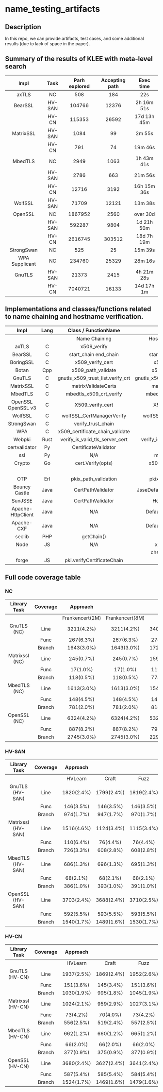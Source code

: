 # name_testing_artifacts

## Description
In this repo, we can provide artifacts, test cases, and some additional results (due to lack of space in the paper). 

## Summary of the results of KLEE with meta-level search

|      Impl      |  Task  | Parh explored | Accepting path |  Exec time  |
| :------------: | :----: | :-----------: | :------------: | :---------: |
|     axTLS      |   NC   |      508      |      184       |     22s     |
|    BearSSL     | HV-SAN |    104766     |     12376      | 2h 16m 51s  |
|                | HV-CN  |    115353     |     26592      | 17d 13h 45m |
|   MatrixSSL    | HV-SAN |     1084      |       99       |   2m 55s    |
|                | HV-CN  |      791      |       74       |   19m 46s   |
|    MbedTLS     |   NC   |     2949      |      1063      | 1h 43m 41s  |
|                | HV-SAN |     2786      |      663       |   21m 56s   |
|                | HV-CN  |     12716     |      3192      | 16h 15m 36s |
|    WolfSSL     | HV-SAN |     71709     |     12121      |   13m 38s   |
|    OpenSSL     |   NC   |    1867952    |      2560      |  over 30d   |
|                | HV-SAN |    592287     |      9804      | 1d 21h 50m  |
|                | HV-CN  |    2616745    |     303512     | 18d 7h 19m  |
|   StrongSwan   |   NC   |      525      |       25       |   15m 39s   |
| WPA Supplicant |   NC   |    234760     |     25329      |   28m 16s   |
|     GnuTLS     | HV-SAN |     21373     |      2415      | 4h 21m 28s  |
|                | HV-CN  |    7040721    |     16133      | 14d 17h 1m  |

## Implementations and classes/functions related to name chaining and hostname verification.
|         Impl        | Lang |          Class / FunctionName         |                                    |
|:-------------------:|:----:|:-------------------------------------:|:----------------------------------:|
|                     |      |             Name Chaining             |        Hostname verification       |
|        axTLS        |   C  |               x509_verify             |                 N/A                |
|       BearSSL       |   C  |          start_chain end_chain        |         start_chain end_chain      |
|      BoringSSL      |   C  |             x509_verify_cert          |            x509_check_host         |
|        Botan        |  Cpp |            x509_path_validate         |          x509_path_validate        |
|        GnuTLS       |   C  |     gnutls_x509_trust_list.verify_crt |     gnutls_x509_crt_check_hostname |
|      MatrixSSL      |   C  |          matrixValidateCerts          |         matrixValidateCerts        |
|       MbedTLS       |   C  |          mbedtls_x509_crt_verify      |        mbedtls_x509_crt_verify     |
| OpenSSL  OpenSSL v3 |   C  |             X509_verify_cert          |            X509_check_host         |
|       WolfSSL       |   C  |        wolfSSL_CertManagerVerify      |        wolfSSL_X509_check_host     |
|      StrongSwan     |   C  |            verify_trust_chain         |                 N/A                |
|         WPA         |   C  |      x509_certificate_chain_validate  |                 N/A                |
|        Webpki       | Rust |       verify_is_valid_tls_server_cert |       verify_is_valid_for_dns_name |
|    certvalidator    |  Py  |          CertificateValidator         |                 N/A                |
|         ssl         |  Py  |                  N/A                  |            match_hostname          |
|        Crypto       |  Go  |           cert.Verify(opts)           |         x509.VerifyHostname        |
|                     |      |                                       |             x509.Verify            |
|         OTP         |  Erl |           pkix_path_validation        |        pkix_verify_hostname        |
|    Bouncy Castle    | Java |           CertPathValidator           |    JsseDefaultHostnameAuthorizer   |
|       SunJSSE       | Java |           CertPathValidator           |           HostnameChecker          |
|  Apache-HttpClient  | Java |                  N/A                  |       DefaultHostnameVerifier      |
|      Apache-CXF     | Java |                  N/A                  |       DefaultHostnameVerifier      |
|        seclib       |  PHP |               getChain()              |             validateURL            |
|         Node        |  JS  |                  N/A                  |           x509.checkHost           |
|                     |      |                                       |         checkServerIdentity        |
|        forge        |  JS  |       pki.verifyCertificateChain      |                 N/A                |

## Full code coverage table

### NC 

|  Library Task  	| Coverage 	|     Approach    	|                 	|             	|             	  |               |             	|
|:--------------:|:--------:|:---------------:|:---------------:|:-----------:|:-----------:|:-----------:|:-----------:|
|                	|          	| Frankencert(2M) 	| Frankencert(8M) 	|    Craft    	|     Fuzz    	|     KMLS    	|   C+F+KMLS  	|
|   GnuTLS (NC)  	|   Line   	|   3211(4.2\%)   	|   3211(4.2\%)   	| 3407(4.5\%) 	| 3504(4.6\%) 	|     N/A     	| 3530(4.6\%) 	|
|                	|   Func   	|    267(6.3\%)   	|    267(6.3\%)   	|  278(6.6\%) 	|  285(6.7\%) 	|     N/A     	|  285(6.7\%) 	|
|                	|  Branch  	|   1643(3.0\%)   	|   1643(3.0\%)   	| 1728(3.1\%) 	| 1783(3.2\%) 	|     N/A     	| 1812(3.3\%) 	|
| Matrixssl (NC) 	|   Line   	|    245(0.7\%)   	|    245(0.7\%)   	| 1599(4.9\%) 	| 1633(5.0\%) 	|     N/A     	| 1684(5.1\%) 	|
|                	|   Func   	|    17(1.0\%)    	|    17(1.0\%)    	|  112(6.5\%) 	|  112(6.5\%) 	|     N/A     	|  113(6.5\%) 	|
|                	|  Branch  	|    118(0.5\%)   	|    118(0.5\%)   	|  778(3.5\%) 	|  804(3.7\%) 	|     N/A     	|  835(3.8\%) 	|
|  MbedTLS (NC)  	|   Line   	|   1613(3.0\%)   	|   1613(3.0\%)   	| 1540(2.9\%) 	| 1554(2.9\%) 	| 1468(2.7\%) 	| 1592(3.0\%) 	|
|                	|   Func   	|    148(4.5\%)   	|    148(4.5\%)   	|  145(4.4\%) 	|  147(4.5\%) 	|  143(4.4\%) 	|  147(4.5\%) 	|
|                	|  Branch  	|    781(2.0\%)   	|    781(2.0\%)   	|  818(2.0\%) 	|  812(2.0\%) 	|  763(1.9\%) 	|  852(2.1\%) 	|
|  OpenSSL (NC)  	|   Line   	|   6324(4.2\%)   	|   6324(4.2\%)   	| 5322(3.5\%) 	| 6419(4.2\%) 	| 6334(4.2\%) 	| 6565(4.3\%) 	|
|                	|   Func   	|    887(8.2\%)   	|    887(8.2\%)   	|  796(7.3\%) 	|  902(8.3\%) 	|  892(8.3\%) 	|  903(8.3\%) 	|
|                	|  Branch  	|   2745(3.0\%)   	|   2745(3.0\%)   	| 2291(2.5\%) 	| 2755(3.0\%) 	| 2711(3.0\%) 	| 2841(3.1\%) 	|

### HV-SAN

|      Library Task      	| Coverage 	|   Approach  	|             	|             	|             	|             	|
|:----------------------:    |:--------:    |:-----------:    |:-----------:    |:-----------:    |:-----------:    |:-----------:    |
|                            |              |   HVLearn       |    Craft        |     Fuzz        |     KMLS        |   C+F+KMLS      |
|     GnuTLS (HV-SAN)       |   Line       | 1820(2.4\%)     | 1799(2.4\%)     | 1819(2.4\%)     | 2115(2.8\%)     | 2116(2.8\%)     |
|                            |   Func       |  146(3.5\%)     |  146(3.5\%)     |  146(3.5\%)     |  162(3.8\%)     |  162(3.8\%)     |
|                            |  Branch      |  974(1.7\%)     |  947(1.7\%)     |  970(1.7\%)     | 1138(2.0\%)     | 1141(2.0\%)     |
|  Matrixssl (HV-SAN)       |   Line       | 1516(4.6\%)     | 1124(3.4\%)     | 1115(3.4\%)     | 1516(4.6\%)     | 1614(4.9\%)     |
|                            |   Func       |  110(6.4\%)     |  76(4.4\%)      |  76(4.4\%)      |  110(6.4\%)     |  113(6.5\%)     |
|                            |  Branch      |  726(3.3\%)     |  608(2.8\%)     |  608(2.8\%)     |  727(3.3\%)     |  793(3.6\%)     |
|    MbedTLS (HV-SAN)          |   Line       |  686(1.3\%)     |  696(1.3\%)     |  695(1.3\%)     |  686(1.3\%)     |  698(1.3\%)     |
|                            |   Func       |  68(2.1\%)      |  68(2.1\%)      |  68(2.1\%)      |  68(2.1\%)      |  68(2.1\%)      |
|                            |  Branch      |  386(1.0\%)     |  393(1.0\%)     |  391(1.0\%)     |  386(1.0\%)     |  395(1.0\%)     |
|    OpenSSL (HV-SAN)       |   Line       | 3703(2.4\%)     | 3688(2.4\%)     | 3710(2.5\%)     | 3732(2.5\%)     | 3749(2.5\%)     |
|                            |   Func       |  592(5.5\%)     |  593(5.5\%)     |  593(5.5\%)     |  593(5.5\%)     |  594(5.5\%)     |
|                            |  Branch      | 1540(1.7\%)     | 1489(1.6\%)     | 1530(1.7\%)     | 1579(1.7\%)     | 1588(1.7\%)     |

### HV-CN

|     Library Task         | Coverage     |   Approach      |                 |                 |                 |                 |
|:--------------------:    |:--------:    |:-----------:    |:-----------:    |:-----------:    |:-----------:    |:-----------:    |
|                          |              |   HVLearn       |    Craft        |     Fuzz        |     KMLS        |   C+F+KMLS      |
|    GnuTLS (HV-CN)        |   Line       | 1937(2.5\%)     | 1869(2.4\%)     | 1952(2.6\%)     | 2400(3.1\%)     | 2405(3.1\%)     |
|                          |   Func       |  151(3.6\%)     |  145(3.4\%)     |  151(3.6\%)     |  173(4.1\%)     |  173(4.1\%)     |
|                          |  Branch      | 1030(1.9\%)     |  995(1.8\%)     | 1045(1.9\%)     | 1303(2.3\%)     | 1306(2.3\%)     |
| Matrixssl (HV-CN)     |   Line       | 1024(2.1\%)     |  959(2.9\%)     | 1027(3.1\%)     | 1024(3.1\%)     | 1028(3.1\%)     |
|                          |   Func       |  73(4.2\%)      |  70(4.0\%)      |  73(4.2\%)      |  73(4.2\%)      |  73(4.2\%)      |
|                          |  Branch      |  556(2.5\%)     |  519(2.4\%)     |  557(2.5\%)     |  562(2.6\%)     |  564(2.6\%)     |
|    MbedTLS (HV-CN)       |   Line       |  662(1.2\%)     |  660(1.2\%)     |  665(1.2\%)     |  715(1.3\%)     |  720(1.3\%)     |
|                          |   Func       |  66(2.0\%)      |  66(2.0\%)      |  66(2.0\%)      |  69(2.1\%)      |  69(2.1\%)      |
|                          |  Branch      |  377(0.9\%)     |  375(0.9\%)     |  377(0.9\%)     |  410(1.0\%)     |  413(1.0\%)     |
|    OpenSSL (HV-CN)       |   Line       | 3680(2.4\%)     | 3627(2.4\%)     | 3641(2.4\%)     | 3926(2.6\%)     | 3939(2.6\%)     |
|                          |   Func       |  587(5.4\%)     |  585(5.4\%)     |  584(5.4\%)     |  593(5.5\%)     |  593(5.5\%)     |
|                          |  Branch      | 1524(1.7\%)     | 1469(1.6\%)     | 1479(1.6\%)     | 1699(1.9\%)     | 1708(1.9\%)     |

